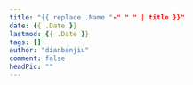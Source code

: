 ```yaml
---
title: "{{ replace .Name "-" " " | title }}"
date: {{ .Date }}
lastmod: {{ .Date }}
tags: []
author: "dianbanjiu"
comment: false
headPic: ""
---
```


